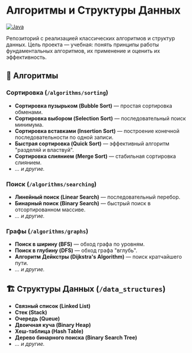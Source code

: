 # Алгоритмы и Структуры Данных

[![Java](https://img.shields.io/badge/Python-3.8%2B-blue?logo=python&logoColor=white)](https://www.python.org/)

Репозиторий с реализацией классических алгоритмов и структур данных. Цель проекта — учебная: понять принципы работы фундаментальных алгоритмов, их применение и оценить их эффективность.

## 🚀 Алгоритмы

### Сортировка (`/algorithms/sorting`)
- **Сортировка пузырьком (Bubble Sort)** — простая сортировка обменами.
- **Сортировка выбором (Selection Sort)** — последовательный поиск минимума.
- **Сортировка вставками (Insertion Sort)** — построение конечной последовательности по одной записи.
- **Быстрая сортировка (Quick Sort)** — эффективный алгоритм "разделяй и властвуй".
- **Сортировка слиянием (Merge Sort)** — стабильная сортировка слиянием.
- *... и другие.*

### Поиск (`/algorithms/searching`)
- **Линейный поиск (Linear Search)** — последовательный перебор.
- **Бинарный поиск (Binary Search)** — быстрый поиск в отсортированном массиве.
- *... и другие.*

### Графы (`/algorithms/graphs`)
- **Поиск в ширину (BFS)** — обход графа по уровням.
- **Поиск в глубину (DFS)** — обход графа "вглубь".
- **Алгоритм Дейкстры (Dijkstra's Algorithm)** — поиск кратчайшего пути.
- *... и другие.*

## 🏗️ Структуры Данных (`/data_structures`)
- **Связный список (Linked List)**
- **Стек (Stack)**
- **Очередь (Queue)**
- **Двоичная куча (Binary Heap)**
- **Хеш-таблица (Hash Table)**
- **Дерево бинарного поиска (Binary Search Tree)**
- *... и другие.*
